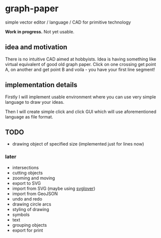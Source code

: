 # graph-paper

simple vector editor / language / CAD for primitive technology

**Work in progress.** Not yet usable.

## idea and motivation

There is no intuitive CAD aimed at hobbyists. Idea is having something like virtual equivalent of good old graph paper. Click on one crossing get point A, on another and get point B and voila - you have your first line segment!

## implementation details

Firstly I will implement usable environment where you can use very simple language to draw your ideas.

Then I will create simple click and click GUI which will use aforementioned language as file format.

## TODO

- drawing object of specified size (implemented just for lines now)

### later

- intersections
- cutting objects
- zooming and moving
- export to SVG
- import from SVG (maybe using [svglover](https://github.com/globalcitizen/svglover))
- import from GeoJSON
- undo and redo
- drawing circle arcs
- styling of drawing
- symbols
- text
- grouping objects
- export for print
